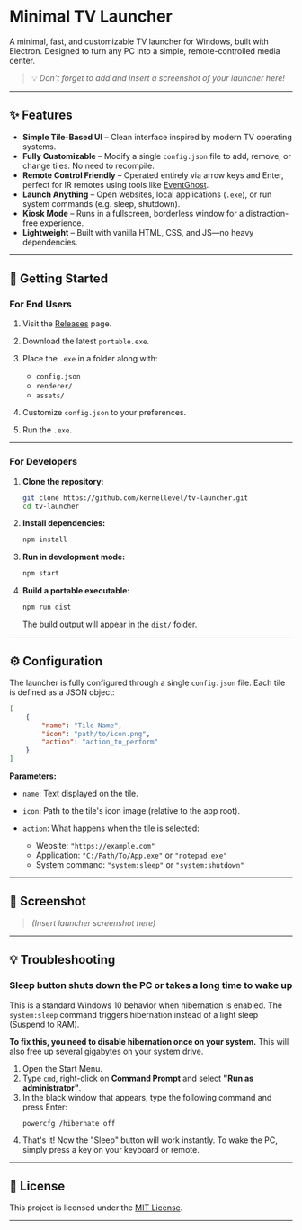 # Minimal TV Launcher

A minimal, fast, and customizable TV launcher for Windows, built with Electron. Designed to turn any PC into a simple, remote-controlled media center.

> 💡 _Don't forget to add and insert a screenshot of your launcher here!_

---

## ✨ Features

- **Simple Tile-Based UI** – Clean interface inspired by modern TV operating systems.
- **Fully Customizable** – Modify a single `config.json` file to add, remove, or change tiles. No need to recompile.
- **Remote Control Friendly** – Operated entirely via arrow keys and Enter, perfect for IR remotes using tools like [EventGhost](http://www.eventghost.net/).
- **Launch Anything** – Open websites, local applications (`.exe`), or run system commands (e.g. sleep, shutdown).
- **Kiosk Mode** – Runs in a fullscreen, borderless window for a distraction-free experience.
- **Lightweight** – Built with vanilla HTML, CSS, and JS—no heavy dependencies.

---

## 🚀 Getting Started

### For End Users

1. Visit the [Releases](https://github.com/kernellevel/tv-launcher/releases) page.
2. Download the latest `portable.exe`.
3. Place the `.exe` in a folder along with:

   - `config.json`
   - `renderer/`
   - `assets/`

4. Customize `config.json` to your preferences.
5. Run the `.exe`.

---

### For Developers

1. **Clone the repository:**

   ```bash
   git clone https://github.com/kernellevel/tv-launcher.git
   cd tv-launcher
   ```

2. **Install dependencies:**

   ```bash
   npm install
   ```

3. **Run in development mode:**

   ```bash
   npm start
   ```

4. **Build a portable executable:**

   ```bash
   npm run dist
   ```

   The build output will appear in the `dist/` folder.

---

## ⚙️ Configuration

The launcher is fully configured through a single `config.json` file. Each tile is defined as a JSON object:

```json
[
	{
		"name": "Tile Name",
		"icon": "path/to/icon.png",
		"action": "action_to_perform"
	}
]
```

**Parameters:**

- `name`: Text displayed on the tile.
- `icon`: Path to the tile's icon image (relative to the app root).
- `action`: What happens when the tile is selected:

  - Website: `"https://example.com"`
  - Application: `"C:/Path/To/App.exe"` or `"notepad.exe"`
  - System command: `"system:sleep"` or `"system:shutdown"`

---

## 📸 Screenshot

> _(Insert launcher screenshot here)_

---

## 💡 Troubleshooting

### Sleep button shuts down the PC or takes a long time to wake up

This is a standard Windows 10 behavior when hibernation is enabled. The `system:sleep` command triggers hibernation instead of a light sleep (Suspend to RAM).

**To fix this, you need to disable hibernation once on your system.** This will also free up several gigabytes on your system drive.

1.  Open the Start Menu.
2.  Type `cmd`, right-click on **Command Prompt** and select **"Run as administrator"**.
3.  In the black window that appears, type the following command and press Enter:
    ```
    powercfg /hibernate off
    ```
4.  That's it! Now the "Sleep" button will work instantly. To wake the PC, simply press a key on your keyboard or remote.

---

## 📝 License

This project is licensed under the [MIT License](./LICENSE).

---
